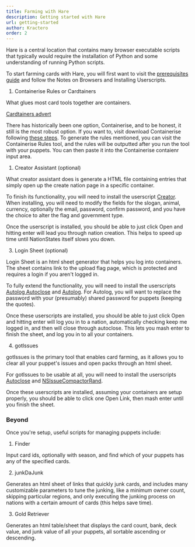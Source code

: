 ```yaml
---
title: Farming with Hare
description: Getting started with Hare
url: getting-started
author: Kractero
order: 2
---
```


Hare is a central location that contains many browser executable scripts that typically would require the installation of Python and some understanding of running Python scripts. 

To start farming cards with Hare, you will first want to visit the <a href="/guides/prereqs" target="_blank" rel="noreferrer noopener">prerequisites guide</a> and follow the Notes on Browsers and Installing Userscripts.

1. Containerise Rules or Cardtainers

What glues most card tools together are containers.

<a href="/guides/cardtainers" target="_blank" rel="noreferrer noopener">Cardtainers advert</a>

There has historically been one option, Containerise, and to be honest, it still is the most robust option. If you want to, visit download Containerise following <a href="/guides/prereqs#containers" target="_blank" rel="noreferrer noopener">these steps</a>. To generate the rules mentioned, you can visit the Containerise Rules tool, and the rules will be outputted after you run the tool with your puppets. You can then paste it into the Containerise contaienr input area.

1. Creator Assistant (optional)

What creator assistant does is generate a HTML file containing entries that simply open up the create nation page in a specific container. 

To finish its functionality, you will need to install the userscript [Creator](https://github.com/Kractero/cards-utilities/blob/main/creation_assistant/creator.user.js). When installing, you will need to modify the fields for the slogan, animal, currency, optionally the email, password, confirm password, and you have the choice to alter the flag and government type.

Once the userscript is installed, you should be able to just click Open and hitting enter will lead you through nation creation. This helps to speed up time until NationStates itself slows you down.

3. Login Sheet (optional)

Login Sheet is an html sheet generator that helps you log into containers. The sheet contains link to the upload flag page, which is protected and requires a login if you aren't logged in.

To fully extend the functionality, you will need to install the userscripts [Autolog Autoclose](https://github.com/Kractero/cards-utilities/raw/main/log_into_containers/autologautoclose.user.js) and [Autolog](https://github.com/Kractero/cards-utilities/blob/main/log_into_containers/autolog.user.js). For Autolog, you will want to replace the password with your (presumably) shared password for puppets (keeping the quotes).

Once these userscripts are installed, you should be able to just click Open and hitting enter will log you in to a nation, automatically checking keep me logged in, and then will close through autoclose. This lets you mash enter to finish the sheet, and log you in to all your containers.

4. gotIssues

gotIssues is the primary tool that enables card farming, as it allows you to clear all your puppet's issues and open packs through an html sheet.

For gotIssues to be usable at all, you will need to install the userscripts [Autoclose](https://raw.githubusercontent.com/jmikk/gotIssues/master/autoclose%3D1.user.js) and [NSIssueCompactorRand](https://raw.githubusercontent.com/jmikk/gotIssues/master/NsIssueCompactorRand.js).

Once these userscripts are installed, assuming your containers are setup properly, you should be able to click one Open Link, then mash enter until you finish the sheet.

### Beyond

Once you're setup, useful scripts for managing puppets include:

1. Finder

Input card ids, optionally with season, and find which of your puppets has any of the specified cards.

2. junkDaJunk

Generates an html sheet of links that quickly junk cards, and includes many customizable parameters to tune the junking, like a minimum owner count, skipping particular regions, and only executing the junking process on nations with a certain amount of cards (this helps save time).

3. Gold Retriever

Generates an html table/sheet that displays the card count, bank, deck value, and junk value of all your puppets, all sortable ascending or descending.